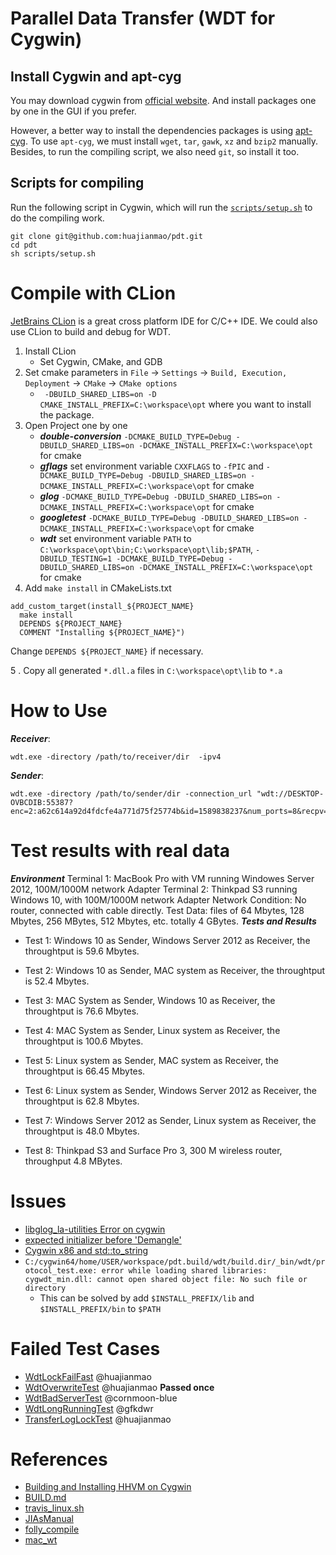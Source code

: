 # Parallel Data Transfer (WDT for Cygwin)

## Install Cygwin and apt-cyg
You may download cygwin from [official website](http://cygwin.com/setup-x86.exe). And install packages one by one in the GUI if you prefer.

However, a better way to install the dependencies packages is using [apt-cyg](../apt-cyg).
To use `apt-cyg`, we must install `wget`, `tar`, `gawk`, `xz` and `bzip2` manually.
Besides, to run the compiling script, we also need `git`, so install it too.


## Scripts for compiling
Run the following script in Cygwin, which will run the [`scripts/setup.sh`](scripts/setup.sh) to do the compiling work.
``` shell
git clone git@github.com:huajianmao/pdt.git
cd pdt
sh scripts/setup.sh
```

# Compile with CLion
[JetBrains CLion](http://jetbrains.com/clion) is a great cross platform IDE for C/C++ IDE.
We could also use CLion to build and debug for WDT.

1. Install CLion
   - Set Cygwin, CMake, and GDB
2. Set cmake parameters in `File` -> `Settings` -> `Build, Execution, Deployment` -> `CMake` -> `CMake options`
   - ` -DBUILD_SHARED_LIBS=on -D CMAKE_INSTALL_PREFIX=C:\workspace\opt` where you want to install the package.
3. Open Project one by one
   - ***double-conversion*** `-DCMAKE_BUILD_TYPE=Debug -DBUILD_SHARED_LIBS=on -DCMAKE_INSTALL_PREFIX=C:\workspace\opt` for cmake
   - ***gflags*** set environment variable `CXXFLAGS` to `-fPIC` and `-DCMAKE_BUILD_TYPE=Debug -DBUILD_SHARED_LIBS=on -DCMAKE_INSTALL_PREFIX=C:\workspace\opt` for cmake
   - ***glog*** `-DCMAKE_BUILD_TYPE=Debug -DBUILD_SHARED_LIBS=on -DCMAKE_INSTALL_PREFIX=C:\workspace\opt` for cmake
   - ***googletest*** `-DCMAKE_BUILD_TYPE=Debug -DBUILD_SHARED_LIBS=on -DCMAKE_INSTALL_PREFIX=C:\workspace\opt` for cmake
   - ***wdt*** set environment variable `PATH` to `C:\workspace\opt\bin;C:\workspace\opt\lib;$PATH`, `-DBUILD_TESTING=1 -DCMAKE_BUILD_TYPE=Debug -DBUILD_SHARED_LIBS=on -DCMAKE_INSTALL_PREFIX=C:\workspace\opt` for cmake
4. Add `make install` in CMakeLists.txt
  ```
  add_custom_target(install_${PROJECT_NAME}
    make install
    DEPENDS ${PROJECT_NAME}
    COMMENT "Installing ${PROJECT_NAME}")
  ```
  Change `DEPENDS ${PROJECT_NAME}` if necessary.

5 . Copy all generated `*.dll.a` files in `C:\workspace\opt\lib` to `*.a`

# How to Use
***Receiver***:
``` shell
wdt.exe -directory /path/to/receiver/dir  -ipv4
```
***Sender***:
``` shell
wdt.exe -directory /path/to/sender/dir -connection_url "wdt://DESKTOP-OVBCDIB:55387?enc=2:a62c614a92d4fdcfe4a771d75f25774b&id=1589838237&num_ports=8&recpv=26"
```

# Test results with real data

***Environment***
Terminal 1: MacBook Pro with VM running Windowes Server 2012, 100M/1000M network Adapter
Terminal 2: Thinkpad S3 running Windows 10, with 100M/1000M network Adapter
Network Condition: No router, connected with cable directly.
Test Data: files of 64 Mbytes, 128 Mbytes, 256 MBytes, 512 Mbytes, etc. totally 4 GBytes.
***Tests and Results***
- Test 1: Windows 10 as Sender, Windows Server 2012 as Receiver, the throughtput is 59.6 Mbytes.
- Test 2: Windows 10 as Sender, MAC system as Receiver, the throughtput is 52.4 Mbytes.
- Test 3: MAC System as Sender, Windows 10 as Receiver, the throughtput is 76.6 Mbytes.
- Test 4: MAC System as Sender, Linux system as Receiver, the throughtput is 100.6 Mbytes.
- Test 5: Linux system as Sender, MAC system as Receiver, the throughtput is 66.45 Mbytes.
- Test 6: Linux system as Sender, Windows Server 2012 as Receiver, the throughtput is 62.8 Mbytes.
- Test 7: Windows Server 2012 as Sender, Linux system as Receiver, the throughtput is 48.0 Mbytes.

- Test 8: Thinkpad S3 and Surface Pro 3, 300 M wireless router, throughput 4.8 MBytes.


# Issues
 - [libglog_la-utilities Error on cygwin](https://github.com/google/glog/issues/44)
 - [expected initializer before 'Demangle'](https://github.com/google/glog/issues/52)
 - [Cygwin x86 and std::to_string](https://github.com/CleverRaven/Cataclysm-DDA/issues/13286)
 - `C:/cygwin64/home/USER/workspace/pdt.build/wdt/build.dir/_bin/wdt/protocol_test.exe: error while loading shared libraries: cygwdt_min.dll: cannot open shared object file: No such file or directory`
   * This can be solved by add `$INSTALL_PREFIX/lib` and `$INSTALL_PREFIX/bin` to `$PATH`

# Failed Test Cases
 - [WdtLockFailFast](https://github.com/facebook/wdt/blob/master/test/wdt_lock_failfast.sh) @huajianmao
 - [WdtOverwriteTest](https://github.com/facebook/wdt/blob/master/test/wdt_overwrite_test.py) @huajianmao **Passed once**
 - [WdtBadServerTest](https://github.com/facebook/wdt/blob/master/test/wdt_bad_server_test.py) @cornmoon-blue
 - [WdtLongRunningTest](https://github.com/facebook/wdt/blob/master/test/wdt_long_running_test.py) @gfkdwr
 - [TransferLogLockTest](https://github.com/facebook/wdt/blob/master/test/transfer_log_lock_test.sh) @huajianmao

# References
 - [Building and Installing HHVM on Cygwin](https://github.com/facebook/hhvm/wiki/Building-and-Installing-HHVM-on-Cygwin)
 - [BUILD.md](https://github.com/facebook/wdt/blob/master/build/BUILD.md)
 - [travis_linux.sh](https://github.com/facebook/wdt/blob/master/build/travis_linux.sh)
 - [JIAsManual](./JIAsManual)
 - [folly_compile](./folly_compile)
 - [mac_wt](./mac_wt)


